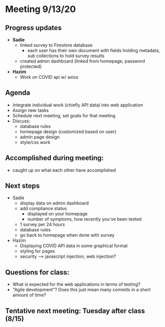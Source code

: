 # Meeting 9/13/20

## Progress updates

* **Sadie**
    * linked survey to Firestore database
		* each user has their own document with fields holding metadata, sub collections to hold survey results
    * created admin dashboard (linked from homepage, password protected)
* **Hazim**
    * Work on COVID api w/ axios

## Agenda
* Integrate individual work (chiefly API data) into web application
* Assign new tasks
* Schedule next meeting, set goals for that meeting
* Discuss:
    * database rules
    * homepage design (customized based on user)
    * admin page design
    * style/css work

## Accomplished during meeting:
* caught up on what each other have accomplished

## Next steps
* Sadie
    * display data on admin dashboard
    * add compliance status
        * displayed on your homepage
        * number of symptoms, how recently you've been tested
    * 1 survey per 24 hours
    * database rules
    * go back to homepage when done with survey 
* Hazim
    * Displaying COVID API data in some graphical format
    * styling for pages
    * security --> javascript injection, web injection?

## Questions for class:
* What is expected for the web applications in terms of testing? 
* "Agile development"? Does this just mean many commits in a short amount of time? 

## Tentative next meeting: Tuesday after class (8/15)